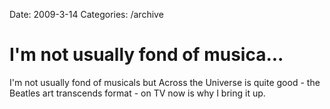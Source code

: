 Date: 2009-3-14
Categories: /archive

# I'm not usually fond of musica...

I'm not usually fond of musicals but Across the Universe is quite good - the Beatles art transcends format - on TV now is why I bring it up.
